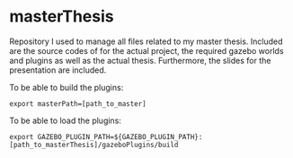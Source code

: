 # masterThesis

Repository I used to manage all files related to my master thesis. Included are the source codes of for the actual project, the required gazebo worlds and plugins as well as the actual thesis. Furthermore, the slides for the presentation are included.

To be able to build the plugins:
```
export masterPath=[path_to_master]
```
To be able to load the plugins:
```
export GAZEBO_PLUGIN_PATH=${GAZEBO_PLUGIN_PATH}:[path_to_masterThesis]/gazeboPlugins/build
```
